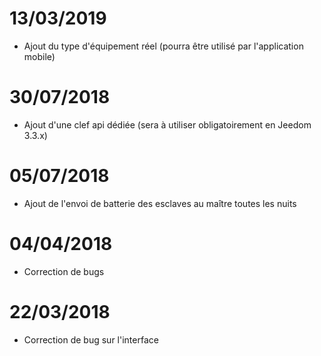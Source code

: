# 13/03/2019

- Ajout du type d'équipement réel (pourra être utilisé par l'application mobile)

# 30/07/2018

- Ajout d'une clef api dédiée (sera à utiliser obligatoirement en Jeedom 3.3.x)

# 05/07/2018

- Ajout de l'envoi de batterie des esclaves au maître toutes les nuits

# 04/04/2018

- Correction de bugs

# 22/03/2018

- Correction de bug sur l'interface
